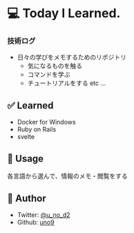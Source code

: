 # 💻 Today I Learned.
### 技術ログ
- 日々の学びをメモするためのリポジトリ
	- 気になるものを触る
	- コマンドを学ぶ
	- チュートリアルをする
	etc ...

## ✅ Learned
- Docker for Windows
- Ruby on Rails
- svelte

## 🚀 Usage
各言語から選んで、情報のメモ・閲覧をする

## 👤 Author
- Twitter: [@u_no_d2](https://twitter.com/u_no_d2)
- Github: [uno9](https://github.com/uno9)